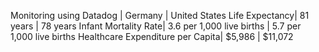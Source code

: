 Monitoring using Datadog
| Germany   | United States
Life Expectancy| 81 years | 78 years
Infant Mortality Rate| 3.6 per 1,000 live births | 5.7 per 1,000 live births
Healthcare Expenditure per Capita| $5,986 | $11,072
